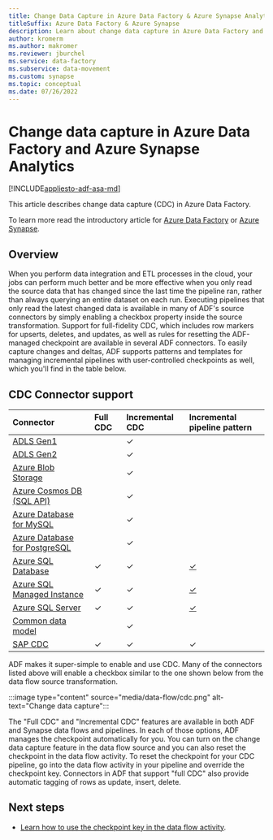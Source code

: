 ```yaml
---
title: Change Data Capture in Azure Data Factory & Azure Synapse Analytics
titleSuffix: Azure Data Factory & Azure Synapse
description: Learn about change data capture in Azure Data Factory and Azure Synapse Analytics.
author: kromerm
ms.author: makromer
ms.reviewer: jburchel
ms.service: data-factory
ms.subservice: data-movement
ms.custom: synapse
ms.topic: conceptual
ms.date: 07/26/2022
---
```


# Change data capture in Azure Data Factory and Azure Synapse Analytics

[!INCLUDE[appliesto-adf-asa-md](includes/appliesto-adf-asa-md.md)]

This article describes change data capture (CDC) in Azure Data Factory.

To learn more read the introductory article for [Azure Data Factory](introduction.md) or [Azure Synapse](../synapse-analytics/overview-what-is.md).

## Overview

When you perform data integration and ETL processes in the cloud, your jobs can perform much better and be more effective when you only read the source data that has changed since the last time the pipeline ran, rather than always querying an entire dataset on each run. Executing pipelines that only read the latest changed data is available in many of ADF's source connectors by simply enabling a checkbox property inside the source transformation. Support for full-fidelity CDC, which includes row markers for upserts, deletes, and updates, as well as rules for resetting the ADF-managed checkpoint are available in several ADF connectors. To easily capture changes and deltas, ADF supports patterns and templates for managing incremental pipelines with user-controlled checkpoints as well, which you'll find in the table below.

## CDC Connector support

| Connector   | Full CDC | Incremental CDC | Incremental pipeline pattern |
| :-------------------- | :--------------------------- | :--------------------------------- | :--------------------------- |
| [ADLS Gen1](load-azure-data-lake-store.md) | &nbsp; | ✓    |  &nbsp;    |
| [ADLS Gen2](load-azure-data-lake-storage-gen2.md) | &nbsp; | ✓    |  &nbsp;    |
| [Azure Blob Storage](connector-azure-blob-storage.md) | &nbsp;    | ✓    | &nbsp;   |   
| [Azure Cosmos DB (SQL API)](connector-azure-cosmos-db.md) | &nbsp; | ✓ | &nbsp; |
| [Azure Database for MySQL](connector-azure-database-for-mysql.md) | &nbsp; | ✓ | &nbsp; |
| [Azure Database for PostgreSQL](connector-azure-database-for-postgresql.md) | &nbsp; | ✓ | &nbsp; |
| [Azure SQL Database](connector-azure-sql-database.md) | ✓ | ✓ | [✓](tutorial-incremental-copy-portal.md) |
| [Azure SQL Managed Instance](connector-azure-sql-managed-instance.md) | ✓ | ✓ | [✓](tutorial-incremental-copy-change-data-capture-feature-portal.md) |
| [Azure SQL Server](connector-sql-server.md) | ✓ | ✓ | [✓](tutorial-incremental-copy-multiple-tables-portal.md) |
| [Common data model](format-common-data-model.md) | &nbsp; | ✓    | &nbsp;     |
| [SAP CDC](connector-sap-change-data-capture.md) | ✓ | ✓ | ✓ |


ADF makes it super-simple to enable and use CDC. Many of the connectors listed above will enable a checkbox similar to the one shown below from the data flow source transformation.

:::image type="content" source="media/data-flow/cdc.png" alt-text="Change data capture":::

The "Full CDC" and "Incremental CDC" features are available in both ADF and Synapse data flows and pipelines. In each of those options, ADF manages the checkpoint automatically for you. You can turn on the change data capture feature in the data flow source and you can also reset the checkpoint in the data flow activity. To reset the checkpoint for your CDC pipeline, go into the data flow activity in your pipeline and override the checkpoint key. Connectors in ADF that support "full CDC" also provide automatic tagging of rows as update, insert, delete.

## Next steps

- [Learn how to use the checkpoint key in the data flow activity](control-flow-execute-data-flow-activity.md).

